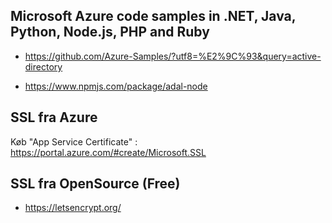 
## Microsoft Azure code samples in .NET, Java, Python, Node.js, PHP and Ruby

* https://github.com/Azure-Samples/?utf8=%E2%9C%93&query=active-directory

* https://www.npmjs.com/package/adal-node



## SSL fra Azure

Køb "App Service Certificate" : https://portal.azure.com/#create/Microsoft.SSL


## SSL fra OpenSource (Free)

* https://letsencrypt.org/

